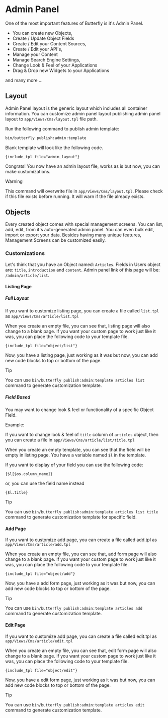 # Admin Panel

One of the most important features of Butterfly is it's Admin Panel. 
- You can create new Objects,
- Create / Update Object Fields
- Create / Edit your Content Sources,
- Create / Edit your API's,
- Manage your Content
- Manage Search Engine Settings,
- Change Look & Feel of your Applications
- Drag & Drop new Widgets to your Applications

and many more ...    

## Layout

Admin Panel layout is the generic layout which includes all container information. You can customize admin panel layout 
publishing admin panel layout to `app/Views/Cms/layout.tpl` file path.

Run the following command to publish admin template:

```bash
bin/butterfly publish:admin:template
```

Blank template will look like the following code.

```smarty
{include_tpl file="admin_layout"}
```

Congrats! You now have an admin layout file, works as is but now, you can make customizations.

> [!WARNING]
> This command will overwrite file in `app/Views/Cms/layout.tpl`. Please check if this file exists before running. It will warn 
> if the file already exists. 

## Objects

Every created object comes with special management screens. You can list, add, edit, 
from it's auto-generated admin panel. You can even bulk edit, import or export your data. Besides having many unique features, 
Management Screens can be customized easily.

### Customizations

Let's think that you have an Object named: `Articles`. Fields in Users object are: `title`, `introduction` and `content`. Admin panel link
of this page will be: `/admin/article/list`.  

#### Listing Page

##### Full Layout

If you want to customize listing page, you can create a file called `list.tpl` as `app/Views/Cms/article/list.tpl`

When you create an empty file, you can see that, listing page will also change to a blank page. If you want your custom 
page to work just like it was, you can place the following code to your template file.

```smarty
{include_tpl file="object/list"}
``` 

Now, you have a listing page, just working as it was but now, you can add new code blocks to top or bottom of the page.

> [!TIP]
> You can use `bin/butterfly publish:admin:template articles list` command to generate customization template.

##### Field Based

You may want to change look & feel or functionality of a specific Object Field.

Example:

If you want to change look & feel of `title` column of `articles` object, then you can create a file in `app/Views/Cms/article/list/title.tpl`

When you create an empty template, you can see that the field will be empty in listing page. You have a variable named `$l` in the template.

If you want to display of your field you can use the following code:

```smarty
{$l[$os.column_name]}
```

or, you can use the field name instead

```smarty
{$l.title}
```

> [!TIP]
> You can use `bin/butterfly publish:admin:template articles list title` command to generate customization template for specific field.

#### Add Page

If you want to customize add page, you can create a file called add.tpl as `app/Views/Cms/article/add.tpl`

When you create an empty file, you can see that, add form page will also change to a blank page. If you want your custom 
page to work just like it was, you can place the following code to your template file.

```smarty
{include_tpl file="object/add"}
``` 

Now, you have a add form page, just working as it was but now, you can add new code blocks to top or bottom of the page.

> [!TIP]
> You can use `bin/butterfly publish:admin:template articles add` command to generate customization template.

#### Edit Page

If you want to customize add page, you can create a file called edit.tpl as `app/Views/Cms/article/edit.tpl`

When you create an empty file, you can see that, edit form page will also change to a blank page. If you want your custom 
page to work just like it was, you can place the following code to your template file.

```smarty
{include_tpl file="object/edit"}
``` 

Now, you have a edit form page, just working as it was but now, you can add new code blocks to top or bottom of the page.

> [!TIP]
> You can use `bin/butterfly publish:admin:template articles edit` command to generate customization template.
   

 